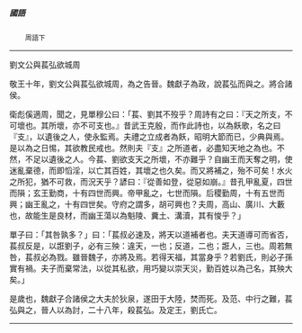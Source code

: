 

##### 國語
　　`周語下`

* * *

劉文公與萇弘欲城周

敬王十年，劉文公與萇弘欲城周，為之告晉。魏獻子為政，說萇弘而與之。將合諸侯。

衛彪傒適周，聞之，見單穆公曰：「萇、劉其不歿乎？周詩有之曰：『天之所支，不可壞也。其所壞，亦不可支也。』昔武王克殷，而作此詩也，以為飫歌，名之曰『支』，以遺後之人，使永監焉。夫禮之立成者為飫，昭明大節而已，少典與焉。是以為之日惕，其欲教民戒也。然則夫『支』之所道者，必盡知天地之為也。不然，不足以遺後之人。今萇、劉欲支天之所壞，不亦難乎？自幽王而天奪之明，使迷亂棄德，而即慆淫，以亡其百姓，其壞之也久矣。而又將補之，殆不可矣！水火之所犯，猶不可救，而況天乎？諺曰：『從善如登，從惡如崩。』昔孔甲亂夏，四世而隕；玄王勤商，十有四世而興。帝甲亂之，七世而隕。后稷勤周，十有五世而興；幽王亂之，十有四世矣。守府之謂多，胡可興也？夫周，高山、廣川、大藪也，故能生是良材，而幽王蕩以為魁陵、糞土、溝瀆，其有悛乎？」

單子曰：「其咎孰多？」曰：「萇叔必速及，將天以道補者也。夫天道導可而省否，萇叔反是，以誑劉子，必有三殃：違天，一也；反道，二也；誑人，三也。周若無咎，萇叔必為戮。雖晉魏子，亦將及焉。若得天福，其當身乎？若劉氏，則必子孫實有禍。夫子而棄常法，以從其私欲，用巧變以崇天災，勤百姓以為己名，其殃大矣。」

是歲也，魏獻子合諸侯之大夫於狄泉，遂田于大陸，焚而死。及范、中行之難，萇弘與之，晉人以為討，二十八年，殺萇弘。及定王，劉氏亡。

* * *

